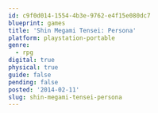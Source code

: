 ```yaml
---
id: c9f0d014-1554-4b3e-9762-e4f15e080dc7
blueprint: games
title: 'Shin Megami Tensei: Persona'
platform: playstation-portable
genre:
  - rpg
digital: true
physical: true
guide: false
pending: false
posted: '2014-02-11'
slug: shin-megami-tensei-persona
---
```

